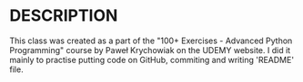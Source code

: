 # DESCRIPTION
This class was created as a part of the "100+ Exercises - Advanced Python Programming" course by Paweł Krychowiak on the UDEMY website. I did it mainly to practise putting code on GitHub, commiting and writing 'README' file.
